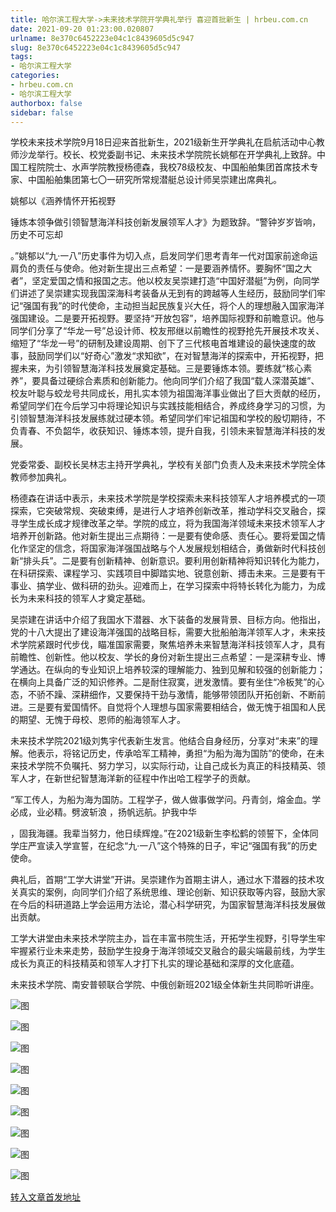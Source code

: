 ```yaml
---
title: 哈尔滨工程大学->未来技术学院开学典礼举行 喜迎首批新生 | hrbeu.com.cn
date: 2021-09-20 01:23:00.020807
urlname: 8e370c6452223e04c1c8439605d5c947
slug: 8e370c6452223e04c1c8439605d5c947
tags: 
- 哈尔滨工程大学
categories:
- hrbeu.com.cn
- 哈尔滨工程大学
authorbox: false
sidebar: false
---
```

学校未来技术学院9月18日迎来首批新生，2021级新生开学典礼在启航活动中心教师沙龙举行。校长、校党委副书记、未来技术学院院长姚郁在开学典礼上致辞。中国工程院院士、水声学院教授杨德森，我校78级校友、中国船舶集团首席技术专家、中国船舶集团第七〇一研究所常规潜艇总设计师吴崇建出席典礼。

姚郁以《涵养情怀开拓视野

锤炼本领争做引领智慧海洋科技创新发展领军人才》为题致辞。“警钟岁岁皆响，历史不可忘却
<!--more-->
。”姚郁以“九·一八”历史事件为切入点，启发同学们思考青年一代对国家前途命运肩负的责任与使命。他对新生提出三点希望：一是要涵养情怀。要胸怀“国之大者”，坚定爱国之情和报国之志。他以校友吴崇建打造“中国好潜艇”为例，向同学们讲述了吴崇建实现我国深海科考装备从无到有的跨越等人生经历，鼓励同学们牢记“强国有我”的时代使命，主动担当起民族复兴大任，将个人的理想融入国家海洋强国建设。二是要开拓视野。要坚持“开放包容”，培养国际视野和前瞻意识。他与同学们分享了“华龙一号”总设计师、校友邢继以前瞻性的视野抢先开展技术攻关、缩短了“华龙一号”的研制及建设周期、创下了三代核电首堆建设的最快速度的故事，鼓励同学们以“好奇心”激发“求知欲”，在对智慧海洋的探索中，开拓视野，把握未来，为引领智慧海洋科技发展奠定基础。三是要锤炼本领。要练就“核心素养”，要具备过硬综合素质和创新能力。他向同学们介绍了我国“载人深潜英雄”、校友叶聪与蛟龙号共同成长，用扎实本领为祖国海洋事业做出了巨大贡献的经历，希望同学们在今后学习中将理论知识与实践技能相结合，养成终身学习的习惯，为引领智慧海洋科技发展练就过硬本领。希望同学们牢记祖国和学校的殷切期待，不负青春、不负韶华，收获知识、锤炼本领，提升自我，引领未来智慧海洋科技的发展。

党委常委、副校长吴林志主持开学典礼，学校有关部门负责人及未来技术学院全体教师参加典礼。

杨德森在讲话中表示，未来技术学院是学校探索未来科技领军人才培养模式的一项探索，它突破常规、突破束缚，是进行人才培养创新改革，推动学科交叉融合，探寻学生成长成才规律改革之举。学院的成立，将为我国海洋领域未来技术领军人才培养开创新路。他对新生提出三点期待：一是要有使命感、责任心。要将爱国之情化作坚定的信念，将国家海洋强国战略与个人发展规划相结合，勇做新时代科技创新“排头兵”。二是要有创新精神、创新意识。要利用创新精神将知识转化为能力，在科研探索、课程学习、实践项目中脚踏实地、锐意创新、搏击未来。三是要有干事业、搞学业、做科研的劲头。迎难而上，在学习探索中将特长转化为能力，为成长为未来科技的领军人才奠定基础。

吴崇建在讲话中介绍了我国水下潜器、水下装备的发展背景、目标方向。他指出，党的十八大提出了建设海洋强国的战略目标，需要大批船舶海洋领军人才，未来技术学院紧跟时代步伐，瞄准国家需要，聚焦培养未来智慧海洋科技领军人才，具有前瞻性、创新性。他以校友、学长的身份对新生提出三点希望：一是深耕专业、博学通达。在纵向的专业知识上培养较深的理解能力、独到见解和较强的创新能力；在横向上具备广泛的知识修养。二是耐住寂寞，迸发激情。要有坐住“冷板凳”的心态，不骄不躁、深耕细作，又要保持干劲与激情，能够带领团队开拓创新、不断前进。三是要有爱国情怀。自觉将个人理想与国家需要相结合，做无愧于祖国和人民的期望、无愧于母校、恩师的船海领军人才。

未来技术学院2021级刘隽宇代表新生发言。他结合自身经历，分享对“未来”的理解。他表示，将铭记历史，传承哈军工精神，勇担“为船为海为国防”的使命，在未来技术学院不负嘱托、努力学习，以实际行动，让自己成长为真正的科技精英、领军人才，在新世纪智慧海洋新的征程中作出哈工程学子的贡献。

“军工传人，为船为海为国防。工程学子，做人做事做学问。丹青剑，熔金血。学必成，业必精。劈波斩浪 ，扬帆远航。护我中华

，固我海疆。我辈当努力，他日续辉煌。”在2021级新生李松鹤的领誓下，全体同学庄严宣读入学宣誓，在纪念“九·一八”这个特殊的日子，牢记“强国有我”的历史使命。

典礼后，首期“工学大讲堂”开讲。吴崇建作为首期主讲人，通过水下潜器的技术攻关真实的案例，向同学们介绍了系统思维、理论创新、知识获取等内容，鼓励大家在今后的科研道路上学会运用方法论，潜心科学研究，为国家智慧海洋科技发展做出贡献。

工学大讲堂由未来技术学院主办，旨在丰富书院生活，开拓学生视野，引导学生牢牢握紧行业未来走势，鼓励学生投身于海洋领域交叉融合的最尖端最前线，为学生成长为真正的科技精英和领军人才打下扎实的理论基础和深厚的文化底蕴。

未来技术学院、南安普顿联合学院、中俄创新班2021级全体新生共同聆听讲座。

![图](http://gongxue.cn/__local/E/7C/6A/5BA246E80AA0D4634946C8553A7_D0744709_C05F.jpg)

![图](http://gongxue.cn/__local/8/F3/79/A6811E3065BD055BE9C43A70A78_C43A7144_1BC3F.jpg)

![图](http://gongxue.cn/__local/7/95/11/197A2541D4B1EEB90A3393CB307_0A61694E_177F4.jpg)

![图](http://gongxue.cn/__local/C/23/65/FA4A761D9580B26549FFB302637_3B4D9C19_1A116.jpg)

![图](http://gongxue.cn/__local/B/56/AB/7CED8D3A4A89945C026C2F93D98_D61D52CD_119F9.jpg)

![图](http://gongxue.cn/__local/A/F0/3A/7F9A77003DE4F3B04BCE12D740B_7D8C0C98_192F7.jpg)

![图](http://gongxue.cn/__local/4/74/4A/B75F66D92CCF9456696085A52A0_2CA7AC73_13F7B.jpg)

![图](http://gongxue.cn/__local/B/F5/4A/84373E6C7F0387D597C9A1917D8_E46E6BD7_12EE1.jpg)

![图](http://gongxue.cn/__local/8/25/43/84FD3DF743E1950F619B87C15F9_F22A823B_26ECA.jpg)

[转入文章首发地址](http://gongxue.cn/info/1141/67837.htm)